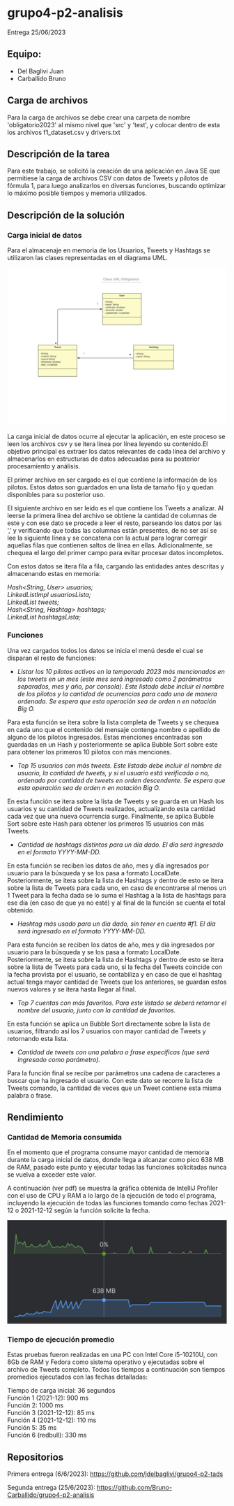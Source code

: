 # grupo4-p2-analisis

Entrega 25/06/2023

## Equipo:

- Del Baglivi Juan
- Carballido Bruno

## Carga de archivos

Para la carga de archivos se debe crear una carpeta de nombre 'obligatorio2023' al mismo nivel que 'src' y 'test', y colocar dentro de esta los archivos f1_dataset.csv y drivers.txt

## Descripción de la tarea

Para este trabajo, se solicitó la creación de una aplicación en Java SE que permitiese la
carga de archivos CSV con datos de Tweets y pilotos de fórmula 1, para luego analizarlos
en diversas funciones, buscando optimizar lo máximo posible tiempos y memoria utilizados.

## Descripción de la solución

### Carga inicial de datos

Para el almacenaje en memoria de los Usuarios, Tweets y Hashtags se utilizaron las clases
representadas en el diagrama UML.

![UML](UML.png)

La carga inicial de datos ocurre al ejecutar la aplicación, en este proceso se leen los
archivos csv y se itera línea por línea leyendo su contenido.El objetivo principal es extraer
los datos relevantes de cada línea del archivo y almacenarlos en estructuras de datos
adecuadas para su posterior procesamiento y análisis.

El primer archivo en ser cargado es el que contiene la información de los pilotos.
Estos datos son guardados en una lista de tamaño fijo y quedan disponibles para su
posterior uso.

El siguiente archivo en ser leído es el que contiene los Tweets a analizar.
Al leerse la primera línea del archivo se obtiene la cantidad de columnas de este y con ese
dato se procede a leer el resto, parseando los datos por las ‘,’ y verificando que todas las
columnas están presentes, de no ser así se lee la siguiente línea y se concatena con la
actual para lograr corregir aquellas filas que contienen saltos de línea en ellas.
Adicionalmente, se chequea el largo del primer campo para evitar procesar datos
incompletos.

Con estos datos se itera fila a fila, cargando las entidades antes descritas y almacenando
estas en memoria:

*Hash<String, User> usuarios;*\
*LinkedListImpl<User> usuariosLista;*\
*LinkedList<Tweet> tweets;*\
*Hash<String, Hashtag> hashtags;*\
*LinkedList<String> hashtagsLista;*

### Funciones

Una vez cargados todos los datos se inicia el menú desde el cual se disparan el resto de
funciones:

- *Listar los 10 pilotos activos en la temporada 2023 más mencionados en los tweets
en un mes (este mes será ingresado como 2 parámetros separados, mes y año, por
consola). Este listado debe incluir el nombre de los pilotos y la cantidad de
ocurrencias para cada uno de manera ordenada. Se espera que esta operación sea
de orden n en notación Big O.*

Para esta función se itera sobre la lista completa de Tweets y se chequea en cada uno que
el contenido del mensaje contenga nombre o apellido de alguno de los pilotos ingresados.
Estas menciones encontradas son guardadas en un Hash y posteriormente se aplica Bubble
Sort sobre este para obtener los primeros 10 pilotos con más menciones.

- *Top 15 usuarios con más tweets. Este listado debe incluir el nombre de usuario, la
cantidad de tweets, y si el usuario está verificado o no, ordenado por cantidad de
tweets en orden descendente. Se espera que esta operación sea de orden n en
notación Big O.*

En esta función se itera sobre la lista de Tweets y se guarda en un Hash los usuarios y su
cantidad de Tweets realizados, actualizando esta cantidad cada vez que una nueva
ocurrencia surge.
Finalmente, se aplica Bubble Sort sobre este Hash para obtener los primeros 15 usuarios
con más Tweets.

- *Cantidad de hashtags distintos para un día dado. El día será ingresado en el formato
YYYY-MM-DD.*

En esta función se reciben los datos de año, mes y día ingresados por usuario para la
búsqueda y se los pasa a formato LocalDate. Posteriormente, se itera sobre la lista de
Hashtags y dentro de esto se itera sobre la lista de Tweets para cada uno, en caso de
encontrarse al menos un 1 Tweet para la fecha dada se lo suma el Hashtag a la lista de
hashtags para ese día (en caso de que ya no esté) y al final de la función se cuenta el total
obtenido.

- *Hashtag más usado para un día dado, sin tener en cuenta #f1. El día será ingresado
en el formato YYYY-MM-DD.*

Para esta función se reciben los datos de año, mes y día ingresados por usuario para la
búsqueda y se los pasa a formato LocalDate. Posteriormente, se itera sobre la lista de
Hashtags y dentro de esto se itera sobre la lista de Tweets para cada uno, si la fecha del
Tweets coincide con la fecha provista por el usuario, se contabiliza y en caso de que el
hashtag actual tenga mayor cantidad de Tweets que los anteriores, se guardan estos
nuevos valores y se itera hasta llegar al final.

- *Top 7 cuentas con más favoritos. Para este listado se deberá retornar el nombre del
usuario, junto con la cantidad de favoritos.*

En esta función se aplica un Bubble Sort directamente sobre la lista de usuarios, filtrando
así los 7 usuarios con mayor cantidad de Tweets y retornando esta lista.

- *Cantidad de tweets con una palabra o frase específicas (que será ingresado como
parámetro).*

Para la función final se recibe por parámetros una cadena de caracteres a buscar que ha
ingresado el usuario. Con este dato se recorre la lista de Tweets comando, la cantidad de
veces que un Tweet contiene esta misma palabra o frase.

## Rendimiento

### Cantidad de Memoria consumida

En el momento que el programa consume mayor cantidad de memoria durante la carga
inicial de datos, donde llega a alcanzar como pico 638 MB de RAM, pasado este punto y
ejecutar todas las funciones solicitadas nunca se vuelva a exceder este valor.

A continuación (ver pdf) se muestra la gráfica obtenida de IntelliJ Profiler con el uso de CPU y RAM a
lo largo de la ejecución de todo el programa, incluyendo la ejecución de todas las funciones
tomando como fechas 2021-12 o 2021-12-12 según la función solicite la fecha.

![Memoria consumida](memoria.png)

### Tiempo de ejecución promedio

Estas pruebas fueron realizadas en una PC con Intel Core i5-10210U, con 8Gb de RAM y
Fedora como sistema operativo y ejecutadas sobre el archivo de Tweets completo.
Todos los tiempos a continuación son tiempos promedios ejecutados con las fechas
detalladas:

Tiempo de carga inicial: 36 segundos\
Función 1 (2021-12): 900 ms\
Función 2: 1000 ms\
Función 3 (2021-12-12): 85 ms\
Función 4 (2021-12-12): 110 ms\
Función 5: 35 ms\
Función 6 (redbull): 330 ms

## Repositorios

Primera entrega (6/6/2023):
https://github.com/jdelbaglivi/grupo4-p2-tads

Segunda entrega (25/6/2023):
https://github.com/Bruno-Carballido/grupo4-p2-analisis